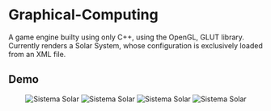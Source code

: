 # Graphical-Computing
A game engine builty using only C++, using the OpenGL, GLUT library. Currently renders a Solar System, whose configuration is exclusively loaded from an XML file.


Demo
----------
<p align="center">
  <img src="https://cdn.discordapp.com/attachments/731145346520186925/892793032359948318/Imagem3.png" alt="Sistema Solar">
  <img src="https://cdn.discordapp.com/attachments/731145346520186925/892793031080701982/Imagem2.png" alt="Sistema Solar">
  <img src="https://cdn.discordapp.com/attachments/731145346520186925/892793026064314468/Imagem1.png" alt="Sistema Solar">
  <img src="https://cdn.discordapp.com/attachments/731145346520186925/892793035820240966/Imagem4.png" alt="Sistema Solar">
</p>
